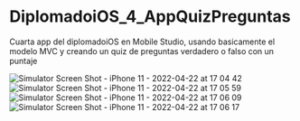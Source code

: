 # DiplomadoiOS_4_AppQuizPreguntas
Cuarta app del diplomadoiOS en Mobile Studio, usando basicamente el modelo MVC y creando un quiz de preguntas verdadero o falso con un puntaje

![Simulator Screen Shot - iPhone 11 - 2022-04-22 at 17 04 42](https://user-images.githubusercontent.com/62978829/164802168-b3ba5f12-0d37-44df-8e65-3d08a9999101.png)
![Simulator Screen Shot - iPhone 11 - 2022-04-22 at 17 05 59](https://user-images.githubusercontent.com/62978829/164802171-d6cd52b6-7ae8-498a-98ef-588b75b35330.png)
![Simulator Screen Shot - iPhone 11 - 2022-04-22 at 17 06 09](https://user-images.githubusercontent.com/62978829/164802176-a7dc5533-19ef-4ca0-a597-688cfc0936e1.png)
![Simulator Screen Shot - iPhone 11 - 2022-04-22 at 17 06 17](https://user-images.githubusercontent.com/62978829/164802182-ca48d729-472a-47c5-a476-89ca6dd90481.png)

